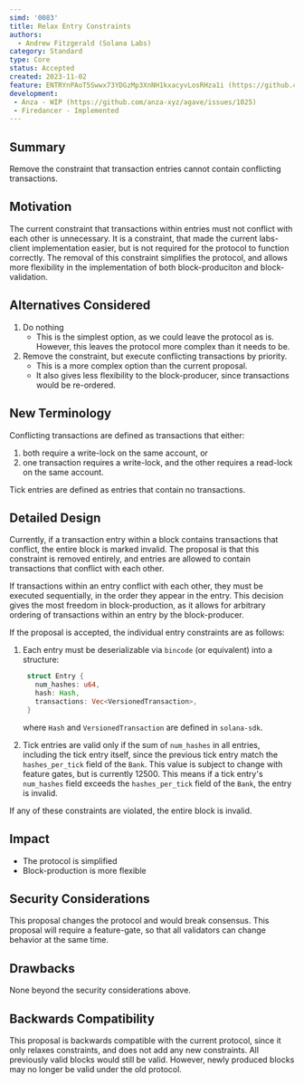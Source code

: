 ```yaml
---
simd: '0083'
title: Relax Entry Constraints
authors:
  - Andrew Fitzgerald (Solana Labs)
category: Standard
type: Core
status: Accepted
created: 2023-11-02
feature: ENTRYnPAoT5Swwx73YDGzMp3XnNH1kxacyvLosRHza1i (https://github.com/anza-xyz/agave/issues/1029)
development:
 - Anza - WIP (https://github.com/anza-xyz/agave/issues/1025)
 - Firedancer - Implemented
---
```


## Summary

Remove the constraint that transaction entries cannot contain conflicting
transactions.

## Motivation

The current constraint that transactions within entries must not conflict with
each other is unnecessary.
It is a constraint, that made the current labs-client implementation easier,
but is not required for the protocol to function correctly.
The removal of this constraint simplifies the protocol, and allows more
flexibility in the implementation of both block-produciton and
block-validation.

## Alternatives Considered

1. Do nothing
    - This is the simplest option, as we could leave the protocol as is.
    However, this leaves the protocol more complex than it needs to be.
2. Remove the constraint, but execute conflicting transactions by priority.
    - This is a more complex option than the current proposal.
    - It also gives less flexibility to the block-producer, since transactions
    would be re-ordered.

## New Terminology

Conflicting transactions are defined as transactions that either:

1. both require a write-lock on the same account, or
2. one transaction requires a write-lock, and the other requires a read-lock on
   the same account.

Tick entries are defined as entries that contain no transactions.

## Detailed Design

Currently, if a transaction entry within a block contains transactions that
conflict, the entire block is marked invalid.
The proposal is that this constraint is removed entirely, and entries are
allowed to contain transactions that conflict with each other.

If transactions within an entry conflict with each other, they must be
executed sequentially, in the order they appear in the entry.
This decision gives the most freedom in block-production, as it allows for
arbitrary ordering of transactions within an entry by the block-producer.

If the proposal is accepted, the individual entry constraints are as follows:

1. Each entry must be deserializable via `bincode` (or equivalent) into a
   structure:

   ```rust
    struct Entry {
      num_hashes: u64,
      hash: Hash,
      transactions: Vec<VersionedTransaction>,
    }
   ```

   where `Hash` and `VersionedTransaction` are defined in `solana-sdk`.
2. Tick entries are valid only if the sum of `num_hashes` in all entries,
   including the tick entry itself, since the previous tick entry match the
   `hashes_per_tick` field of the `Bank`. This value is subject to change with
   feature gates, but is currently 12500. This means if a tick entry's
   `num_hashes` field exceeds the `hashes_per_tick` field of the `Bank`, the
   entry is invalid.

If any of these constraints are violated, the entire block is invalid.

## Impact

- The protocol is simplified
- Block-production is more flexible

## Security Considerations

This proposal changes the protocol and would break consensus.
This proposal will require a feature-gate, so that all validators can change
behavior at the same time.

## Drawbacks

None beyond the security considerations above.

## Backwards Compatibility

This proposal is backwards compatible with the current protocol, since it only
relaxes constraints, and does not add any new constraints.
All previously valid blocks would still be valid.
However, newly produced blocks may no longer be valid under the old protocol.
